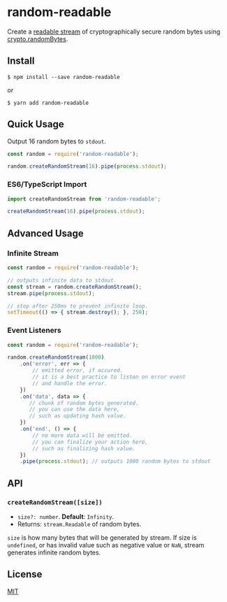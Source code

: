# random-readable
Create a [readable stream](https://nodejs.org/api/stream.html#stream_readable_streams) of cryptographically secure random bytes using [crypto.randomBytes](https://nodejs.org/api/crypto.html#crypto_crypto_randombytes_size_callback).

## Install
```
$ npm install --save random-readable
```
or
```
$ yarn add random-readable
```

## Quick Usage

Output 16 random bytes to `stdout`.
```js
const random = require('random-readable');

random.createRandomStream(16).pipe(process.stdout);
```

### ES6/TypeScript Import
```ts
import createRandomStream from 'random-readable';

createRandomStream(16).pipe(process.stdout);
```

## Advanced Usage

### Infinite Stream
```js
const random = require('random-readable');

// outputs infinite data to stdout.
const stream = random.createRandomStream();
stream.pipe(process.stdout);

// stop after 250ms to prevent infinite loop.
setTimeout(() => { stream.destroy(); }, 250);
```

### Event Listeners
```js
const random = require('random-readable');

random.createRandomStream(1000)
    .on('error', err => {
        // emitted error, if occured.
        // it is a best practice to listen on error event
        // and handle the error.
    })
    .on('data', data => {
       // chunk of random bytes generated.
       // you can use the data here,
       // such as updating hash value.
    })
    .on('end', () => {
        // no more data will be emitted.
        // you can finalize your action here,
        // such as finalizing hash value.
    })
    .pipe(process.stdout); // outputs 1000 random bytes to stdout
```

## API

### `createRandomStream([size])`
- `size?: number`. **Default**: `Infinity`.
- Returns: `stream.Readable` of random bytes.

`size` is how many bytes that will be generated by stream. If size is `undefined`, or has invalid value such as negative value or `NaN`, stream generates infinite random bytes.

## License
[MIT](LICENSE)
